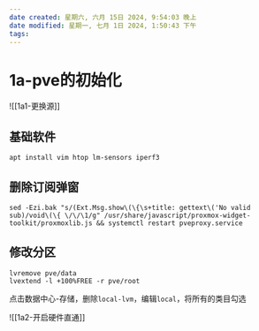 ```yaml
---
date created: 星期六, 六月 15日 2024, 9:54:03 晚上
date modified: 星期一, 七月 1日 2024, 1:50:43 下午
tags: 
---
```


# 1a-pve的初始化

![[1a1-更换源]]

## 基础软件

```shell
apt install vim htop lm-sensors iperf3
```

## 删除订阅弹窗

```shell
sed -Ezi.bak "s/(Ext.Msg.show\(\{\s+title: gettext\('No valid sub)/void\(\{ \/\/\1/g" /usr/share/javascript/proxmox-widget-toolkit/proxmoxlib.js && systemctl restart pveproxy.service
```

## 修改分区

```shell
lvremove pve/data
lvextend -l +100%FREE -r pve/root
```

点击数据中心-存储，删除`local-lvm`，编辑`local`，将所有的类目勾选

![[1a2-开启硬件直通]]